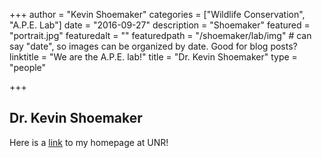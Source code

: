 +++
author = "Kevin Shoemaker"
categories = ["Wildlife Conservation", "A.P.E. Lab"]
date = "2016-09-27"
description = "Shoemaker"
featured = "portrait.jpg"
featuredalt = ""
featuredpath = "/shoemaker/lab/img"  # can say "date", so images can be organized by date. Good for blog posts?
linktitle = "We are the A.P.E. lab!"
title = "Dr. Kevin Shoemaker"
type = "people"

+++

## Dr. Kevin Shoemaker

Here is a [link](http://naes.unr.edu/shoemaker/) to my homepage at UNR!
